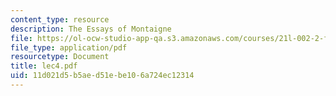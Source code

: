 ```yaml
---
content_type: resource
description: The Essays of Montaigne
file: https://ol-ocw-studio-app-qa.s3.amazonaws.com/courses/21l-002-2-foundations-of-western-culture-ii-renaissance-to-modernity-spring-2003/11d021d5b5aed51ebe106a724ec12314_lec4.pdf
file_type: application/pdf
resourcetype: Document
title: lec4.pdf
uid: 11d021d5-b5ae-d51e-be10-6a724ec12314
---
```

